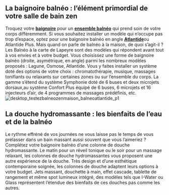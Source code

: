 ## La baignoire balnéo : l’élément primordial de votre salle de bain zen
Troquez votre [**baignoire**](/bain-CCU0002/baignoires-CCN0028) pour un [**ensemble balnéo**](/baignoires-CCN0028/ensembles-balneo-CCN0121) qui prend soin de votre corps différemment. Si vous souhaitez installer un modèle qui n’occupe pas trop d’espace, optez pour une baignoire balnéo en angle [**Atlantide**](/baignoire-balneo-angle-atlantide-FPC1221671)ou Atlantide Plus.
Mais quand on parle de balnéo à la maison, de quoi s’agit-il ?
Les Balnéo à la carte de Lapeyre sont des modèles qui répondent avant tout à vos envies et à votre budget.
Vous choisissez une forme de baignoire balnéo (droite, asymétrique, en angle) parmi les nombreux modèles proposés : Lagune, Osmose, Atlantide.
Vous y faites installer un système doté des options de votre choix : chromatothérapie, musique, massages tonifiants ou relaxants sur certaines zones ou sur l’ensemble du corps. La gamme s’étend du système Symphonie doté de 6 buses et deux microjets dorsaux,au système Confort Plus équipé de 6 buses, 6 microjets et 16 injecteurs d’air, de 4 programmes de massages prédéfinis, etc.
![desktop_testezbalneozenmaison_balneoatlantide_p1](//statics.lapeyre.fr/img/contrib/2bdd4da30020c5b9/desktop_testezbalneozenmaison_balneoatlantide_p1.jpg)
##
## La douche hydromassante : les bienfaits de l’eau et de la balnéo
Le rythme effréné de vos journées ne vous laisse pas le temps de vous prélasser dans un bain massant aussi souvent que vous l’aimeriez ?
Complétez votre baignoire balnéo d’une colonne de douche hydromassante. Le matin pour un réveil tonique ou le soir pour un massage relaxant, les colonnes de douche hydromassantes vous proposent une autre expérience de la douche.
Très design et d’une esthétique contemporaine soignée, les colonnes de douche adaptent leurs options à votre budget. Jets massant, douchette à main, effet cascade, tablette de rangement et même spot lumineux intégré, des modèles tels que I-Water ou Glass représentent l’étendue des bienfaits de ces douches pas comme les autres.
